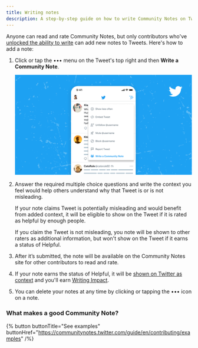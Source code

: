 ```yaml
---
title: Writing notes
description: A step-by-step guide on how to write Community Notes on Twitter.
---
```


Anyone can read and rate Community Notes, but only contributors who've [unlocked the ability to write](../writing-ability) can add new notes to Tweets. Here's how to add a note:

1. Click or tap the ••• menu on the Tweet's top right and then **Write a Community Note**.

   ![A Tweet with the options menu open. “Write a Community Note” listed as the last item](../images/writing-notes.png)

2. Answer the required multiple choice questions and write the context you feel would help others understand why that Tweet is or is not misleading.

   If your note claims Tweet is potentially misleading and would benefit from added context, it will be eligible to show on the Tweet if it is rated as helpful by enough people.

   If you claim the Tweet is not misleading, you note will be shown to other raters as additional information, but won't show on the Tweet if it earns a status of Helpful.

3. After it’s submitted, the note will be available on the Community Notes site for other contributors to read and rate.

4. If your note earns the status of Helpful, it will be [shown on Twitter as context](../notes-on-twitter/) and you'll earn [Writing Impact](../impact).

5. You can delete your notes at any time by clicking or tapping the ••• icon on a note.

### What makes a good Community Note?

{% button buttonTitle="See examples" buttonHref="https://communitynotes.twitter.com/guide/en/contributing/examples" /%}
